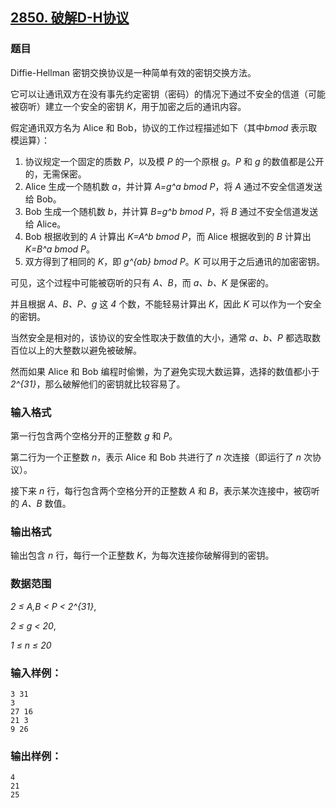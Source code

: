 ## [2850. 破解D-H协议](https://www.acwing.com/problem/content/2852/)

### 题目

Diffie-Hellman 密钥交换协议是一种简单有效的密钥交换方法。

它可以让通讯双方在没有事先约定密钥（密码）的情况下通过不安全的信道（可能被窃听）建立一个安全的密钥 *K*，用于加密之后的通讯内容。

假定通讯双方名为 Alice 和 Bob，协议的工作过程描述如下（其中*bmod* 表示取模运算）：

1. 协议规定一个固定的质数 *P*，以及模 *P* 的一个原根 *g*。*P* 和 *g* 的数值都是公开的，无需保密。
2. Alice 生成一个随机数 *a*，并计算 *A=g^a bmod P*，将 *A* 通过不安全信道发送给 Bob。
3. Bob 生成一个随机数 *b*，并计算 *B=g^b bmod P*，将 *B* 通过不安全信道发送给 Alice。
4. Bob 根据收到的 *A* 计算出 *K=A^b bmod P*，而 Alice 根据收到的 *B* 计算出 *K=B^a bmod P*。
5. 双方得到了相同的 *K*，即 *g^{ab} bmod P*。*K* 可以用于之后通讯的加密密钥。

可见，这个过程中可能被窃听的只有 *A、B*，而 *a、b、K* 是保密的。

并且根据 *A、B、P、g* 这 *4* 个数，不能轻易计算出 *K*，因此 *K* 可以作为一个安全的密钥。

当然安全是相对的，该协议的安全性取决于数值的大小，通常 *a、b、P* 都选取数百位以上的大整数以避免被破解。

然而如果 Alice 和 Bob 编程时偷懒，为了避免实现大数运算，选择的数值都小于 *2^{31}*，那么破解他们的密钥就比较容易了。

### 输入格式

第一行包含两个空格分开的正整数 *g* 和 *P*。

第二行为一个正整数 *n*，表示 Alice 和 Bob 共进行了 *n* 次连接（即运行了 *n* 次协议）。

接下来 *n* 行，每行包含两个空格分开的正整数 *A* 和 *B*，表示某次连接中，被窃听的 *A、B* 数值。

### 输出格式

输出包含 *n* 行，每行一个正整数 *K*，为每次连接你破解得到的密钥。

### 数据范围

*2 ≤ A,B < P < 2^{31}*,

*2 ≤ g < 20*,

*1 ≤ n ≤ 20*

### 输入样例：

```
3 31
3
27 16
21 3
9 26
```

### 输出样例：

```
4
21
25
```
